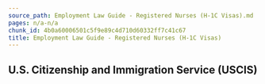 ```yaml
---
source_path: Employment Law Guide - Registered Nurses (H-1C Visas).md
pages: n/a-n/a
chunk_id: 4b0a60006501c5f9e89c4d710d60332ff7c41c67
title: Employment Law Guide - Registered Nurses (H-1C Visas)
---
```

## U.S. Citizenship and Immigration Service (USCIS)
